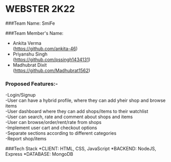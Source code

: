 # WEBSTER 2K22
###Team Name: SmiFe

###Team Member's Name:

- Ankita Verma\
(https://github.com/ankita-46)
- Priyanshu Singh\
(https://github.com/pssingh1434131)
- Madhubrat Dixit\
(https://github.com/Madhubrat1562)


### Proposed Features:-

-Login/Signup \
-User can have a hybrid profile, where they can add yheir shop and browse items\
-User dashboard where they can add shops/items to their watchlist\
-User can search, rate and comment about shops and items\
-User can browse/order/rent/rate from shops\
-Implement user cart and checkout options\
-Separate sections according to different categories\
-Report shop/items

###Tech Stack
*CLIENT: HTML, CSS, JavaScript
*BACKEND: NodeJS, Express
*DATABASE: MongoDB

